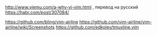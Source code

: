 http://www.viemu.com/a-why-vi-vim.html , перевод на русский https://habr.com/post/307084/

https://github.com/bling/vim-airline
https://github.com/vim-airline/vim-airline/wiki/Screenshots
https://github.com/edkolev/tmuxline.vim

